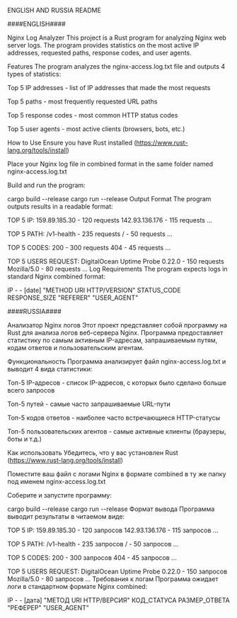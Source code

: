ENGLISH AND RUSSIA README

####ENGLISH####


Nginx Log Analyzer
This project is a Rust program for analyzing Nginx web server logs. The program provides statistics on the most active IP addresses, requested paths, response codes, and user agents.

Features
The program analyzes the nginx-access.log.txt file and outputs 4 types of statistics:

Top 5 IP addresses - list of IP addresses that made the most requests

Top 5 paths - most frequently requested URL paths

Top 5 response codes - most common HTTP status codes

Top 5 user agents - most active clients (browsers, bots, etc.)

How to Use
Ensure you have Rust installed (https://www.rust-lang.org/tools/install)

Place your Nginx log file in combined format in the same folder named nginx-access.log.txt

Build and run the program:

cargo build --release
cargo run --release
Output Format
The program outputs results in a readable format:

TOP 5 IP:
159.89.185.30 - 120 requests
142.93.136.176 - 115 requests
...

TOP 5 PATH:
/v1-health - 235 requests
/ - 50 requests
...

TOP 5 CODES:
200 - 300 requests
404 - 45 requests
...

TOP 5 USERS REQUEST:
DigitalOcean Uptime Probe 0.22.0 - 150 requests
Mozilla/5.0 - 80 requests
...
Log Requirements
The program expects logs in standard Nginx combined format:

IP - - [date] "METHOD URI HTTP/VERSION" STATUS_CODE RESPONSE_SIZE "REFERER" "USER_AGENT"


####RUSSIA####

Анализатор Nginx логов
Этот проект представляет собой программу на Rust для анализа логов веб-сервера Nginx. Программа предоставляет статистику по самым активным IP-адресам, запрашиваемым путям, кодам ответов и пользовательским агентам.

Функциональность
Программа анализирует файл nginx-access.log.txt и выводит 4 вида статистики:

Топ-5 IP-адресов - список IP-адресов, с которых было сделано больше всего запросов

Топ-5 путей - самые часто запрашиваемые URL-пути

Топ-5 кодов ответов - наиболее часто встречающиеся HTTP-статусы

Топ-5 пользовательских агентов - самые активные клиенты (браузеры, боты и т.д.)

Как использовать
Убедитесь, что у вас установлен Rust (https://www.rust-lang.org/tools/install)

Поместите ваш файл с логами Nginx в формате combined в ту же папку под именем nginx-access.log.txt

Соберите и запустите программу:

cargo build --release
cargo run --release
Формат вывода
Программа выводит результаты в читаемом виде:


TOP 5 IP:
159.89.185.30 - 120 запросов
142.93.136.176 - 115 запросов
...

TOP 5 PATH:
/v1-health - 235 запросов
/ - 50 запросов
...

TOP 5 CODES:
200 - 300 запросов
404 - 45 запросов
...

TOP 5 USERS REQUEST:
DigitalOcean Uptime Probe 0.22.0 - 150 запросов
Mozilla/5.0 - 80 запросов
...
Требования к логам
Программа ожидает логи в стандартном формате Nginx combined:

IP - - [дата] "МЕТОД URI HTTP/ВЕРСИЯ" КОД_СТАТУСА РАЗМЕР_ОТВЕТА "РЕФЕРЕР" "USER_AGENT"

